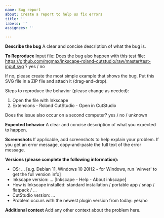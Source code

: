 ```yaml
---
name: Bug report
about: Create a report to help us fix errors
title: ''
labels: ''
assignees: ''

---
```


**Describe the bug**
A clear and concise description of what the bug is.

**To Reproduce**
Input file:
Does the bug also happen with this test file: https://github.com/mgmax/inkscape-roland-cutstudio/raw/master/test-input.svg ? yes / no

If no, please create the most simple example that shows the bug. Put this SVG file in a ZIP file and attach it (drag-and-drop).

Steps to reproduce the behavior (please change as needed):
1. Open the file with Inkscape
2. Extensions - Roland CutStudio - Open in CutStudio

Does the issue also occur on a second computer? yes / no / unknown

**Expected behavior**
A clear and concise description of what you expected to happen.

**Screenshots**
If applicable, add screenshots to help explain your problem. If you get an error message, copy-and-paste the full text of the error message.

**Versions (please complete the following information):**
 - OS: ... [e.g. Debian 11, Windows 10 20H2 - for Windows, run 'winver' to get the full version info]
 - Inkscape version: ... [Inkscape - Help - About inkscape]
 - How is Inkscape installed: standard installation / portable app / snap / flatpack / ...
 - CutStudio version: ...
 - Problem occurs with the newest plugin version from today: yes/no

**Additional context**
Add any other context about the problem here.
